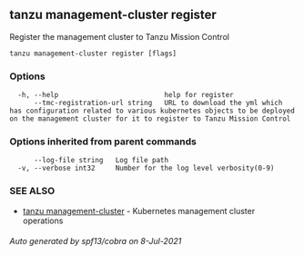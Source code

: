 ## tanzu management-cluster register

Register the management cluster to Tanzu Mission Control

```
tanzu management-cluster register [flags]
```

### Options

```
  -h, --help                          help for register
      --tmc-registration-url string   URL to download the yml which has configuration related to various kubernetes objects to be deployed on the management cluster for it to register to Tanzu Mission Control
```

### Options inherited from parent commands

```
      --log-file string   Log file path
  -v, --verbose int32     Number for the log level verbosity(0-9)
```

### SEE ALSO

* [tanzu management-cluster](tanzu_management-cluster.md)	 - Kubernetes management cluster operations

###### Auto generated by spf13/cobra on 8-Jul-2021
